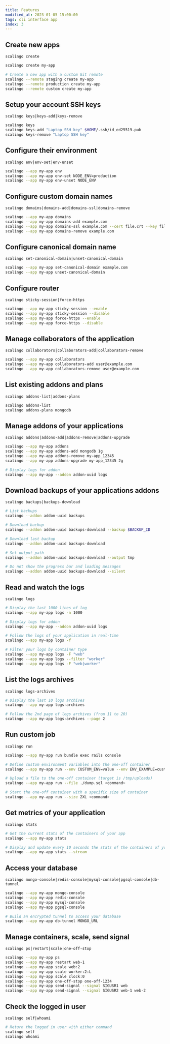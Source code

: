 ```yaml
---
title: Features
modified_at: 2023-01-05 15:00:00
tags: cli interface app
index: 3
---
```


## Create new apps

`scalingo create`

```bash
scalingo create my-app

# Create a new app with a custom Git remote
scalingo --remote staging create my-app 
scalingo --remote production create my-app 
scalingo --remote custom create my-app 
```

## Setup your account SSH keys

`scalingo keys|keys-add|keys-remove`

```bash
scalingo keys
scalingo keys-add "Laptop SSH key" $HOME/.ssh/id_ed25519.pub
scalingo keys-remove "Laptop SSH key"
```

## Configure their environment

`scalingo env|env-set|env-unset`

```bash
scalingo --app my-app env
scalingo --app my-app env-set NODE_ENV=production
scalingo --app my-app env-unset NODE_ENV
```

## Configure custom domain names

`scalingo domains|domains-add|domains-ssl|domains-remove`

```bash
scalingo --app my-app domains
scalingo --app my-app domains-add example.com
scalingo --app my-app domains-ssl example.com --cert file.crt --key file.key
scalingo --app my-app domains-remove example.com
```

## Configure canonical domain name

`scalingo set-canonical-domain|unset-canonical-domain`

```bash
scalingo --app my-app set-canonical-domain example.com
scalingo --app my-app unset-canonical-domain
```

## Configure router

`scalingo sticky-session|force-https`

```bash
scalingo --app my-app sticky-session --enable
scalingo --app my-app sticky-session --disable
scalingo --app my-app force-https --enable
scalingo --app my-app force-https --disable
```

## Manage collaborators of the application

`scalingo collaborators|collaborators-add|collaborators-remove`

```bash
scalingo --app my-app collaborators
scalingo --app my-app collaborators-add user@example.com
scalingo --app my-app collaborators-remove user@example.com
```

## List existing addons and plans

`scalingo addons-list|addons-plans`

```bash
scalingo addons-list
scalingo addons-plans mongodb
```

## Manage addons of your applications

`scalingo addons|addons-add|addons-remove|addons-upgrade`

```bash
scalingo --app my-app addons
scalingo --app my-app addons-add mongodb 1g
scalingo --app my-app addons-remove my-app_12345
scalingo --app my-app addons-upgrade my-app_12345 2g

# Display logs for addon
scalingo --app my-app --addon addon-uuid logs
```

## Download backups of your applications addons

`scalingo backups|backups-download`

```bash
# List backups
scalingo --addon addon-uuid backups

# Download backup
scalingo --addon addon-uuid backups-download --backup $BACKUP_ID

# Download last backup
scalingo --addon addon-uuid backups-download

# Set output path
scalingo --addon addon-uuid backups-download --output tmp

# Do not show the progress bar and loading messages
scalingo --addon addon-uuid backups-download --silent
```

## Read and watch the logs

`scalingo logs`

```bash
# Display the last 1000 lines of log
scalingo --app my-app logs -n 1000

# Display logs for addon
scalingo --app my-app --addon addon-uuid logs

# Follow the logs of your application in real-time
scalingo --app my-app logs -f

# Filter your logs by container type
scalingo --app my-app logs -F "web"
scalingo --app my-app logs --filter "worker"
scalingo --app my-app logs -F "web|worker"
```

## List the logs archives

`scalingo logs-archives`

```bash
# Display the last 10 logs archives
scalingo --app my-app logs-archives

# Follow the 2nd page of logs archives (from 11 to 20)
scalingo --app my-app logs-archives --page 2
```

## Run custom job

`scalingo run`

```bash
scalingo --app my-app run bundle exec rails console

# Define custom environment variables into the one-off container
scalingo --app my-app run --env CUSTOM_ENV=value --env ENV_EXAMPLE=custom <command>

# Upload a file to the one-off container (target is /tmp/uploads)
scalingo --app my-app run --file ./dump.sql <command>

# Start the one-off container with a specific size of container
scalingo --app my-app run --size 2XL <command>
```

## Get metrics of your application

`scalingo stats`

```bash
# Get the current stats of the containers of your app
scalingo --app my-app stats

# Display and update every 10 seconds the stats of the containers of your app
scalingo --app my-app stats --stream
```

## Access your database

`scalingo mongo-console|redis-console|mysql-console|pgsql-console|db-tunnel`

```bash
scalingo --app my-app mongo-console
scalingo --app my-app redis-console
scalingo --app my-app mysql-console
scalingo --app my-app pgsql-console

# Build an encrypted tunnel to access your database
scalingo --app my-app db-tunnel MONGO_URL
```

## Manage containers, scale, send signal

`scalingo ps|restart|scale|one-off-stop`

```bash
scalingo --app my-app ps
scalingo --app my-app restart web-1
scalingo --app my-app scale web:2
scalingo --app my-app scale worker:2:L
scalingo --app my-app scale clock:0
scalingo --app my-app one-off-stop one-off-1234
scalingo --app my-app send-signal --signal SIGUSR1 web
scalingo --app my-app send-signal --signal SIGUSR2 web-1 web-2
```

## Check the logged in user

`scalingo self|whoami`

```bash
# Return the logged in user with either command
scalingo self
scalingo whoami
```
